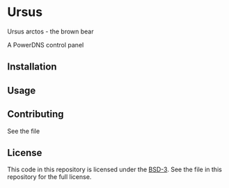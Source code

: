 Ursus
=====

Ursus arctos - the brown bear

A PowerDNS control panel

Installation
-----

Usage
-----

Contributing
-----

See the <CONTRIBUTING> file

License
-----

This code in this repository is licensed under the [BSD-3](https://opensource.org/licenses/BSD-3). See the <LICENSE> file in this repository for the full license.
